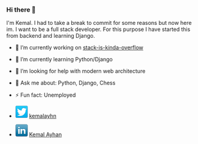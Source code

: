 ### Hi there 👋

I'm Kemal. I had to take a break to commit for some reasons but now here im. 
I want to be a full stack developer. For this purpose I have started this from backend and learning Django.

- 🔭 I’m currently working on [stack-is-kinda-overflow](https://github.com/kemalayhan/stack-is-kinda-overflow)
- 🌱 I’m currently learning Python/Django
- 🤔 I’m looking for help with modern web architecture 
- 💬 Ask me about: Python, Django, Chess
- ⚡ Fun fact: Unemployed

- ![Twitter](/twitter-32x32.png) [kemalayhn](https://twitter.com/kemalayhn)
- ![Linkedin](/linkedin-32x32.png) [Kemal Ayhan](https://www.linkedin.com/in/kemal-ayhan-5345b4172/)
